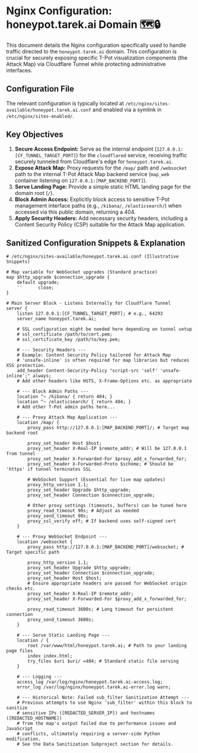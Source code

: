 # Nginx Configuration: honeypot.tarek.ai Domain 🗺️🔒

This document details the Nginx configuration specifically used to handle traffic directed to the `honeypot.tarek.ai` domain. This configuration is crucial for securely exposing specific T-Pot visualization components (the Attack Map) via Cloudflare Tunnel while protecting administrative interfaces.

## Configuration File

The relevant configuration is typically located at `/etc/nginx/sites-available/honeypot.tarek.ai.conf` and enabled via a symlink in `/etc/nginx/sites-enabled/`.

## Key Objectives

1.  **Secure Access Endpoint:** Serve as the internal endpoint (`127.0.0.1:[CF_TUNNEL_TARGET_PORT]`) for the `cloudflared` service, receiving traffic securely tunneled from Cloudflare's edge for `honeypot.tarek.ai`.
2.  **Expose Attack Map:** Proxy requests for the `/map/` path and `/websocket` path to the internal T-Pot Attack Map backend service (`map_web` container listening on `127.0.0.1:[MAP_BACKEND_PORT]`).
3.  **Serve Landing Page:** Provide a simple static HTML landing page for the domain root (`/`).
4.  **Block Admin Access:** Explicitly block access to sensitive T-Pot management interface paths (e.g., `/kibana/`, `/elasticsearch/`) when accessed via this public domain, returning a 404.
5.  **Apply Security Headers:** Add necessary security headers, including a Content Security Policy (CSP) suitable for the Attack Map application.

## Sanitized Configuration Snippets & Explanation

```nginx
# /etc/nginx/sites-available/honeypot.tarek.ai.conf (Illustrative Snippets)

# Map variable for WebSocket upgrades (Standard practice)
map $http_upgrade $connection_upgrade {
    default upgrade;
    ''      close;
}

# Main Server Block - Listens Internally for Cloudflare Tunnel
server {
    listen 127.0.0.1:[CF_TUNNEL_TARGET_PORT]; # e.g., 64293
    server_name honeypot.tarek.ai;

    # SSL configuration might be needed here depending on tunnel setup
    # ssl_certificate /path/to/cert.pem;
    # ssl_certificate_key /path/to/key.pem;

    # --- Security Headers ---
    # Example: Content Security Policy tailored for Attack Map
    # 'unsafe-inline' is often required for map libraries but reduces XSS protection.
    add_header Content-Security-Policy "script-src 'self' 'unsafe-inline';" always;
    # Add other headers like HSTS, X-Frame-Options etc. as appropriate

    # --- Block Admin Paths ---
    location ^~ /kibana/ { return 404; }
    location ^~ /elasticsearch/ { return 404; }
    # Add other T-Pot admin paths here...

    # --- Proxy Attack Map Application ---
    location /map/ {
        proxy_pass http://127.0.0.1:[MAP_BACKEND_PORT]/; # Target map backend root

        proxy_set_header Host $host;
        proxy_set_header X-Real-IP $remote_addr; # Will be 127.0.0.1 from tunnel
        proxy_set_header X-Forwarded-For $proxy_add_x_forwarded_for;
        proxy_set_header X-Forwarded-Proto $scheme; # Should be 'https' if tunnel terminates SSL

        # WebSocket Support (Essential for live map updates)
        proxy_http_version 1.1;
        proxy_set_header Upgrade $http_upgrade;
        proxy_set_header Connection $connection_upgrade;

        # Other proxy settings (timeouts, buffers) can be tuned here
        proxy_read_timeout 90s; # Adjust as needed
        proxy_send_timeout 90s;
        proxy_ssl_verify off; # If backend uses self-signed cert
    }

    # --- Proxy WebSocket Endpoint ---
    location /websocket {
        proxy_pass http://127.0.0.1:[MAP_BACKEND_PORT]/websocket; # Target specific path

        proxy_http_version 1.1;
        proxy_set_header Upgrade $http_upgrade;
        proxy_set_header Connection $connection_upgrade;
        proxy_set_header Host $host;
        # Ensure appropriate headers are passed for WebSocket origin checks etc.
        proxy_set_header X-Real-IP $remote_addr;
        proxy_set_header X-Forwarded-For $proxy_add_x_forwarded_for;

        proxy_read_timeout 3600s; # Long timeout for persistent connection
        proxy_send_timeout 3600s;
    }

    # --- Serve Static Landing Page ---
    location / {
        root /var/www/html/honeypot.tarek.ai; # Path to your landing page files
        index index.html;
        try_files $uri $uri/ =404; # Standard static file serving
    }

    # --- Logging ---
    access_log /var/log/nginx/honeypot.tarek.ai-access.log;
    error_log /var/log/nginx/honeypot.tarek.ai-error.log warn;

    # --- Historical Note: Failed sub_filter Sanitization Attempt ---
    # Previous attempts to use Nginx 'sub_filter' within this block to sanitize
    # sensitive IPs ([REDACTED_SERVER_IP]) and hostnames ([REDACTED_HOSTNAME])
    # from the map's output failed due to performance issues and JavaScript
    # conflicts, ultimately requiring a server-side Python modification.
    # See the Data Sanitization Subproject section for details.

```    
